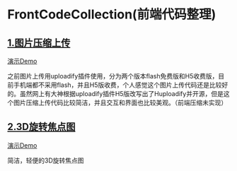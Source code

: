 # FrontCodeCollection(前端代码整理)

## [1.图片压缩上传](https://github.com/Mr-houzi/FrontCodeCollection/tree/master/uploadPic)

[演示Demo](https://mr-houzi.github.io/FrontCodeCollection/uploadPic/)

之前图片上传用uploadify插件使用，分为两个版本flash免费版和H5收费版，目前手机端都不采用flash，并且H5版收费，个人感觉这个图片上传代码还是比较好的。虽然网上有大神根据uploadify插件H5版改写出了Huploadify并开源，但是这个图片压缩上传代码比较简洁，并且交互和界面也比较美观。（前端压缩未实现）


## [2.3D旋转焦点图](https://github.com/Mr-houzi/FrontCodeCollection/tree/master/3DRotateBanner)

[演示Demo](https://mr-houzi.github.io/FrontCodeCollection/3DRotateBanner/)

简洁，轻便的3D旋转焦点图